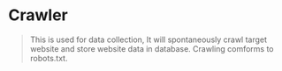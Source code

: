 # Crawler
> This is used for data collection, It will spontaneously crawl target website and store website data in database. Crawling comforms to robots.txt.
